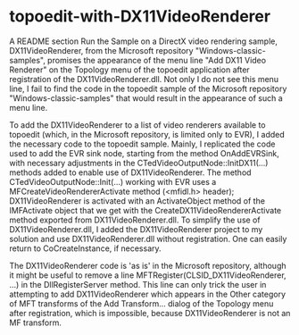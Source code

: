 # topoedit-with-DX11VideoRenderer
A README section Run the Sample on a DirectX video rendering sample, DX11VideoRenderer, 
from the Microsoft repository "Windows-classic-samples", promises the appearance of 
the menu line "Add DX11 Video Renderer" on the Topology menu of the topoedit application 
after registration of the DX11VideoRenderer.dll. Not only I do not see this menu line, I 
fail to find the code in the topoedit sample of the Microsoft repository 
"Windows-classic-samples" that would result in the appearance of such a menu line.

To add the DX11VideoRenderer to a list of video renderers available to topoedit (which, 
in the Microsoft repository, is limited only to EVR), I added the necessary code to the 
topoedit sample. Mainly, I replicated the code used to add the EVR sink node, starting 
from the method OnAddEVRSink, with 
necessary adjustments in the CTedVideoOutputNode::InitDX11(...) methods added to enable 
use of DX11VideoRenderer. The method CTedVideoOutputNode::Init(...) working 
with EVR uses a MFCreateVideoRendererActivate method (<mfidl.h> header); 
DX11VideoRenderer is activated with an ActivateObject method of the IMFActivate object 
that we get with the CreateDX11VideoRendererActivate method exported from 
DX11VideoRenderer.dll. To simplify the use of DX11VideoRenderer.dll, I added the 
DX11VideoRenderer project to my solution and use DX11VideoRenderer.dll without 
registration. One can easily return to CoCreateInstance, if necessary.

The DX11VideoRenderer code is 'as is' in the Microsoft repository, although it might 
be useful to remove a line MFTRegister(CLSID_DX11VideoRenderer, ...) in the 
DllRegisterServer method. This line can only trick the user in attempting to add 
DX11VideoRenderer which appears in the Other category of MFT transforms of the 
Add Transform... dialog of the Topology menu after registration, which is 
impossible, because DX11VideoRenderer is not an MF transform.
